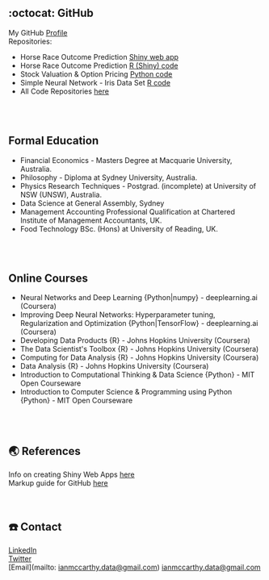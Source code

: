## :octocat: GitHub
My GitHub [Profile](https://github.com/ismccarthy)
<br>
Repositories:
  - Horse Race Outcome Prediction [Shiny web app](https://ianmccarthy.shinyapps.io/HorseRace/)
  - Horse Race Outcome Prediction [R (Shiny) code](https://github.com/ismccarthy/HorseRace_App)
  - Stock Valuation & Option Pricing [Python code](https://github.com/ismccarthy/StockValuation)
  - Simple Neural Network - Iris Data Set [R code](https://github.com/ismccarthy/IrisNeuralNetwork)
  - All Code Repositories [here](https://github.com/ismccarthy)
<br>
<br>

## Formal Education
 - Financial Economics - Masters Degree at Macquarie University, Australia.
 - Philosophy - Diploma at Sydney University, Australia.
 - Physics Research Techniques - Postgrad. (incomplete) at University of NSW (UNSW), Australia.
 - Data Science at General Assembly, Sydney
 - Management Accounting Professional Qualification at Chartered Institute of Management Accountants, UK.
 - Food Technology BSc. (Hons) at University of Reading, UK.
<br>
<br>

## Online Courses
- Neural Networks and Deep Learning {Python|numpy} - deeplearning.ai (Coursera)
- Improving Deep Neural Networks: Hyperparameter tuning, Regularization and Optimization {Python|TensorFlow} - deeplearning.ai (Coursera)
- Developing Data Products {R} - Johns Hopkins University (Coursera)
- The Data Scientist's Toolbox {R} - Johns Hopkins University (Coursera)
- Computing for Data Analysis {R} - Johns Hopkins University (Coursera)
- Data Analysis {R} - Johns Hopkins University (Coursera)
- Introduction to Computational Thinking & Data Science {Python} - MIT Open Courseware
- Introduction to Computer Science & Programming using Python {Python} - MIT Open Courseware
<br>
<br>


## :earth_asia: References
Info on creating Shiny Web Apps [here](https://shiny.rstudio.com/)
<br>
Markup guide for GitHub [here](https://guides.github.com/features/mastering-markdown/)
<br>
<br>
<br>

## :telephone: Contact
[LinkedIn](https://www.linkedin.com/in/ismccarthy/)
<br>
[Twitter](https://twitter.com/iansmccarthy)
<br>
[Email](mailto: ianmccarthy.data@gmail.com) ianmccarthy.data@gmail.com
<br>
<br>
<br>
